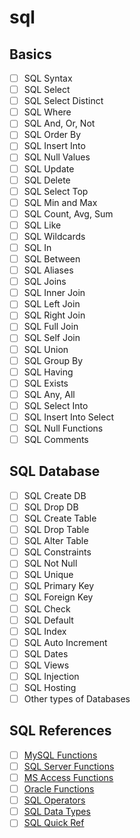 # sql

## Basics
- [ ] SQL Syntax
- [ ] SQL Select
- [ ] SQL Select Distinct
- [ ] SQL Where
- [ ] SQL And, Or, Not
- [ ] SQL Order By
- [ ] SQL Insert Into
- [ ] SQL Null Values
- [ ] SQL Update
- [ ] SQL Delete
- [ ] SQL Select Top
- [ ] SQL Min and Max
- [ ] SQL Count, Avg, Sum
- [ ] SQL Like
- [ ] SQL Wildcards
- [ ] SQL In
- [ ] SQL Between
- [ ] SQL Aliases
- [ ] SQL Joins
- [ ] SQL Inner Join
- [ ] SQL Left Join
- [ ] SQL Right Join
- [ ] SQL Full Join
- [ ] SQL Self Join
- [ ] SQL Union
- [ ] SQL Group By
- [ ] SQL Having
- [ ] SQL Exists
- [ ] SQL Any, All
- [ ] SQL Select Into
- [ ] SQL Insert Into Select
- [ ] SQL Null Functions
- [ ] SQL Comments

## SQL Database
- [ ] SQL Create DB
- [ ] SQL Drop DB
- [ ] SQL Create Table
- [ ] SQL Drop Table
- [ ] SQL Alter Table
- [ ] SQL Constraints
- [ ] SQL Not Null
- [ ] SQL Unique
- [ ] SQL Primary Key
- [ ] SQL Foreign Key
- [ ] SQL Check
- [ ] SQL Default
- [ ] SQL Index
- [ ] SQL Auto Increment
- [ ] SQL Dates
- [ ] SQL Views
- [ ] SQL Injection
- [ ] SQL Hosting
- [ ] Other types of Databases

## SQL References
- [ ] [MySQL Functions](https://www.w3schools.com/sql/sql_ref_mysql.asp)
- [ ] [SQL Server Functions](https://www.w3schools.com/sql/sql_ref_sqlserver.asp)
- [ ] [MS Access Functions](https://www.w3schools.com/sql/sql_ref_msaccess.asp)
- [ ] [Oracle Functions](https://www.w3schools.com/sql/sql_ref_oracle.asp)
- [ ] [SQL Operators](https://www.w3schools.com/sql/sql_operators.asp)
- [ ] [SQL Data Types](https://www.w3schools.com/sql/sql_datatypes.asp)
- [ ] [SQL Quick Ref](https://www.w3schools.com/sql/sql_quickref.asp)
